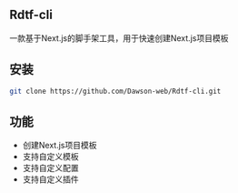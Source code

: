 ## Rdtf-cli

一款基于Next.js的脚手架工具，用于快速创建Next.js项目模板

## 安装
```bash
git clone https://github.com/Dawson-web/Rdtf-cli.git
```

## 功能
- 创建Next.js项目模板
- 支持自定义模板
- 支持自定义配置
- 支持自定义插件

